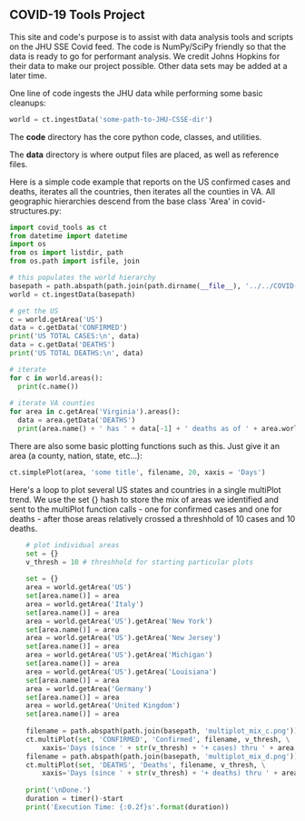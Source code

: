 <h2>COVID-19 Tools Project</h2>

This site and code's purpose is to assist with data analysis tools and scripts on the JHU SSE Covid feed.  The code is NumPy/SciPy friendly so that the data is ready to go for performant analysis.  We credit Johns Hopkins for their data to make our project possible.  Other data sets may be added at a later time.<br>

One line of code ingests the JHU data while performing some basic cleanups:

```python
world = ct.ingestData('some-path-to-JHU-CSSE-dir')
```

The <b>code</b> directory has the core python code, classes, and utilities.<br>

The <b>data</b> directory is where output files are placed, as well as reference files.<br>

Here is a simple code example that reports on the US confirmed cases and deaths, iterates all the countries, then iterates all the counties in VA.  All geographic hierarchies descend from the base class 'Area' in covid-structures.py:

```python
import covid_tools as ct
from datetime import datetime
import os
from os import listdir, path
from os.path import isfile, join

# this populates the world hierarchy
basepath = path.abspath(path.join(path.dirname(__file__), '../../COVID-19/csse_covid_19_data/csse_covid_19_time_series/'))
world = ct.ingestData(basepath)

# get the US
c = world.getArea('US')
data = c.getData('CONFIRMED')
print('US TOTAL CASES:\n', data)
data = c.getData('DEATHS')
print('US TOTAL DEATHS:\n', data)

# iterate
for c in world.areas():
  print(c.name())
 
# iterate VA counties
for area in c.getArea('Virginia').areas():
  data = area.getData('DEATHS')
  print(area.name() + ' has ' + data[-1] + ' deaths as of ' + area.world.getDates()[-1].strftime('%m/%d/%Y') + '...')
```

There are also some basic plotting functions such as this.  Just give it an area (a county, nation, state, etc...):

```python
ct.simplePlot(area, 'some title', filename, 20, xaxis = 'Days')
```

Here's a loop to plot several US states and countries in a single multiPlot trend.  We use the set {} hash to store the mix of areas we identified and sent to the multiPlot function calls - one for confirmed cases and one for deaths - after those areas relatively crossed a threshhold of 10 cases and 10 deaths.

```python
	# plot individual areas
	set = {}
	v_thresh = 10 # threshhold for starting particular plots
	
	set = {}
	area = world.getArea('US')
	set[area.name()] = area
	area = world.getArea('Italy')
	set[area.name()] = area
	area = world.getArea('US').getArea('New York')
	set[area.name()] = area
	area = world.getArea('US').getArea('New Jersey')
	set[area.name()] = area
	area = world.getArea('US').getArea('Michigan')
	set[area.name()] = area
	area = world.getArea('US').getArea('Louisiana')
	set[area.name()] = area
	area = world.getArea('Germany')
	set[area.name()] = area
	area = world.getArea('United Kingdom')
	set[area.name()] = area
	
	filename = path.abspath(path.join(basepath, 'multiplot_mix_c.png'))
	ct.multiPlot(set, 'CONFIRMED', 'Confirmed', filename, v_thresh, \
		xaxis='Days (since ' + str(v_thresh) + '+ cases) thru ' + area.world.getDates()[-1].strftime('%m/%d/%Y'), overlay=['avg'])
	filename = path.abspath(path.join(basepath, 'multiplot_mix_d.png'))
	ct.multiPlot(set, 'DEATHS', 'Deaths', filename, v_thresh, \
		xaxis='Days (since ' + str(v_thresh) + '+ deaths) thru ' + area.world.getDates()[-1].strftime('%m/%d/%Y'), overlay=['avg'])
	
	print('\nDone.')
	duration = timer()-start
	print('Execution Time: {:0.2f}s'.format(duration))
```
